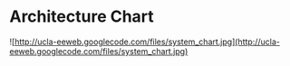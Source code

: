 # Architecture Chart #

![http://ucla-eeweb.googlecode.com/files/system_chart.jpg](http://ucla-eeweb.googlecode.com/files/system_chart.jpg)